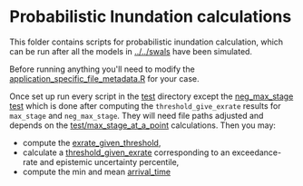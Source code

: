 # Probabilistic Inundation calculations

This folder contains scripts for probabilistic inundation calculation, which can be run after all the models in [../../swals](../../swals) have been simulated.

Before running anything you'll need to modify the [application_specific_file_metadata.R](application_specific_file_metadata.R) for your case.

Once set up run every script in the [test](test) directory except the [neg_max_stage test](test/test_neg_max_stage_vs_max_stage_threshold_rasters.R) which is done after computing the `threshold_give_exrate` results for `max_stage` and `neg_max_stage`. They will need file paths adjusted and depends on the [test/max_stage_at_a_point](test/max_stage_at_a_point/) calculations. Then you may:

- compute the [exrate_given_threshold](exrate_given_threshold),
- calculate a [threshold_given_exrate](threshold_given_exrate) corresponding to an exceedance-rate and epistemic uncertainty percentile,
- compute the min and mean [arrival_time](../arrival_time)
